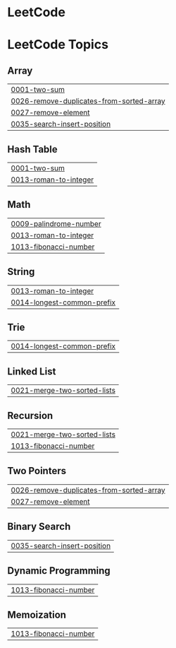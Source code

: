 # LeetCode
<!---LeetCode Topics Start-->
# LeetCode Topics
## Array
|  |
| ------- |
| [0001-two-sum](https://github.com/Bhanush16/LeetCode/tree/master/0001-two-sum) |
| [0026-remove-duplicates-from-sorted-array](https://github.com/Bhanush16/LeetCode/tree/master/0026-remove-duplicates-from-sorted-array) |
| [0027-remove-element](https://github.com/Bhanush16/LeetCode/tree/master/0027-remove-element) |
| [0035-search-insert-position](https://github.com/Bhanush16/LeetCode/tree/master/0035-search-insert-position) |
## Hash Table
|  |
| ------- |
| [0001-two-sum](https://github.com/Bhanush16/LeetCode/tree/master/0001-two-sum) |
| [0013-roman-to-integer](https://github.com/Bhanush16/LeetCode/tree/master/0013-roman-to-integer) |
## Math
|  |
| ------- |
| [0009-palindrome-number](https://github.com/Bhanush16/LeetCode/tree/master/0009-palindrome-number) |
| [0013-roman-to-integer](https://github.com/Bhanush16/LeetCode/tree/master/0013-roman-to-integer) |
| [1013-fibonacci-number](https://github.com/Bhanush16/LeetCode/tree/master/1013-fibonacci-number) |
## String
|  |
| ------- |
| [0013-roman-to-integer](https://github.com/Bhanush16/LeetCode/tree/master/0013-roman-to-integer) |
| [0014-longest-common-prefix](https://github.com/Bhanush16/LeetCode/tree/master/0014-longest-common-prefix) |
## Trie
|  |
| ------- |
| [0014-longest-common-prefix](https://github.com/Bhanush16/LeetCode/tree/master/0014-longest-common-prefix) |
## Linked List
|  |
| ------- |
| [0021-merge-two-sorted-lists](https://github.com/Bhanush16/LeetCode/tree/master/0021-merge-two-sorted-lists) |
## Recursion
|  |
| ------- |
| [0021-merge-two-sorted-lists](https://github.com/Bhanush16/LeetCode/tree/master/0021-merge-two-sorted-lists) |
| [1013-fibonacci-number](https://github.com/Bhanush16/LeetCode/tree/master/1013-fibonacci-number) |
## Two Pointers
|  |
| ------- |
| [0026-remove-duplicates-from-sorted-array](https://github.com/Bhanush16/LeetCode/tree/master/0026-remove-duplicates-from-sorted-array) |
| [0027-remove-element](https://github.com/Bhanush16/LeetCode/tree/master/0027-remove-element) |
## Binary Search
|  |
| ------- |
| [0035-search-insert-position](https://github.com/Bhanush16/LeetCode/tree/master/0035-search-insert-position) |
## Dynamic Programming
|  |
| ------- |
| [1013-fibonacci-number](https://github.com/Bhanush16/LeetCode/tree/master/1013-fibonacci-number) |
## Memoization
|  |
| ------- |
| [1013-fibonacci-number](https://github.com/Bhanush16/LeetCode/tree/master/1013-fibonacci-number) |
<!---LeetCode Topics End-->